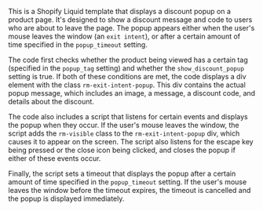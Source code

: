 This is a Shopify Liquid template that displays a discount popup on a product page. It's designed to show a discount message and code to users who are about to leave the page. The popup appears either when the user's mouse leaves the window (an `exit intent`), or after a certain amount of time specified in the `popup_timeout` setting.

The code first checks whether the product being viewed has a certain tag (specified in the `popup_tag` setting) and whether the `show_discount_popup` setting is true. If both of these conditions are met, the code displays a div element with the class `rm-exit-intent-popup`. This div contains the actual popup message, which includes an image, a message, a discount code, and details about the discount.

The code also includes a script that listens for certain events and displays the popup when they occur. If the user's mouse leaves the window, the script adds the `rm-visible` class to the `rm-exit-intent-popup` div, which causes it to appear on the screen. The script also listens for the escape key being pressed or the close icon being clicked, and closes the popup if either of these events occur.

Finally, the script sets a timeout that displays the popup after a certain amount of time specified in the `popup_timeout` setting. If the user's mouse leaves the window before the timeout expires, the timeout is cancelled and the popup is displayed immediately.
